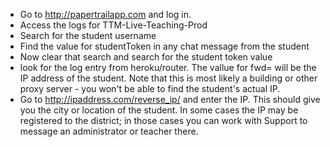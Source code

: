 * Go to http://papertrailapp.com and log in.
* Access the logs for TTM-Live-Teaching-Prod
* Search for the student username
* Find the value for studentToken in any chat message from the student
* Now clear that search and search for the student token value
* look for the log entry from heroku/router. The vallue for fwd= will be the IP address of the student. Note that this is most likely a building or other proxy server - you won't be able to find the student's actual IP.
* Go to http://ipaddress.com/reverse_ip/ and enter the IP. This should give you the city or location of the student. In some cases the IP may be registered to the district; in those cases you can work with Support to message an administrator or teacher there.
